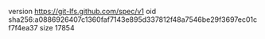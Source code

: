 version https://git-lfs.github.com/spec/v1
oid sha256:a0886926407c1360faf7143e895d337812f48a7546be29f3697ec01cf7f4ea37
size 17854
